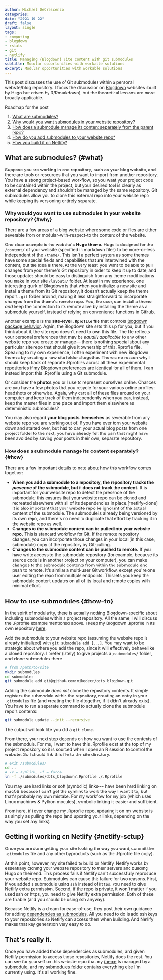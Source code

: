 ```yaml
---
author: Michael DeCrescenzo
categories: 
date: "2021-10-22"
draft: false
layout: single
tags:
- computing
- blogdown
- rstats
- git
- netlify
title: Managing {Blogdown} site content with git submodules
subtitle: Modular opportunities with workable solutions
excerpt: Modular opportunities with workable solutions
---
```


This post discusses the use of Git submodules within a personal website/blog repository.
I focus the discussion on [Blogdown](https://bookdown.org/yihui/blogdown/) websites (built by Hugo but driven by R/Rmarkdown), but the theoretical lessons are more broadly applicable.

Roadmap for the post:

1. [What are submodules?](#what)
1. [Why would you want submodules in your website repository?](#why)
1. [How does a submodule manage its content separately from the parent repo?](#how)
1. [How do you add submodules to your website repo?](#how-to)
1. [How you build it on Netlify?](#netlify-setup)


## What are submodules? {#what}

Suppose you are working in one repository, such as your blog website, and there are tools or resources that you want to import from another repository.
You have a strong project-based workflow, so you want your project code to be contained within the project, but your desired tool is clearly as external dependency and shouldn't be managed by the same repository.
Git submodules allow you to clone this external repo into your website repo while keeping its versioning entirely separate.

### Why would you want to use submodules in your website repository? {#why}

There are a few areas of a blog website where some code or files are either severable from or modular-with-respect-to the content of the website.

One clear example is the website's **Hugo theme**.
Hugo is designed for the `/content/` of your website (specified in markdown files) to be more-or-less independent of the `/theme/`.
This isn't a perfect system as some themes have some special fields and capabilities that are intertwined with the content, but the idea is there.
At the very least, you want to be able to pull changes from your theme's Git repository in order to keep it up to date, and those updates should be easy to distinguish from any theme modifications you make in your site `/layouts/` folder.
At least in my experience, one interesting quirk of Blogdown is that when you initialize a new site and install a theme from its Git repository, it doesn't actually keep the theme repo's `.git` folder around, making it less straightforward to incorporate changes from the theme's remote repo.
You, the user, can install a theme _and_ keep the connection to its remote alive by installing the theme as a submodule yourself, instead of relying on convenience functions in Github.

Another example is the **site-level `.Rprofile` file** that controls [Blogdown package behavior](https://bookdown.org/yihui/blogdown/global-options.html).
Again, the Blogdown site sets this up for you, but if you think about it, the site repo doesn't need to own this file.
The file reflects your personal preferences that may be _equally applicable_ to any other website repo you create or manage---there is nothing special about any particular site repo that should give it ownership of this .Rprofile file.
Speaking to my own experience, I often experiment with new Blogdown themes by creating a new site folder altogether.
There's no reason why I should keep track of separate .Rprofiles across all these experimental repositories if my Blogdown preferences are identical for all of them.
I can instead import this .Rprofile using a Git submodule.

Or consider the **photos** you or I use to represent ourselves online.
Chances are you have a few photos that you recycle for your various online profiles: headshots or otherwise.
Again, why cart all of these files around on your computer and keep track of them independently when you can, instead, keep the master files in one place and import them elsewhere as deterministic submodules?

You may also regard **your blog posts themselves** as severable from any website repo you are working out of.
If you have ever torn your website down and started over, but had to cart your actual blog posts from one project folder to the next, you have already felt the pain that might have been avoided by saving your posts in their own, separate repository.


### How does a submodule manage its content separately? {#how}

There are a few important details to note about how this workflow comes together:

- **When you add a submodule to a repository, the repository tracks the _presence_ of the submodule, but it does not track the content.** 
    It is important for your website repo to detect the presence of the submodule; this ensures that your website repo can be cloned and recreated elsewhere with all of its dependencies in place.[^netlify-clone] 
    It is also important that your website repo be ignorant of the actual content of the submodule.
    The submodule is already being versioned by its own repo, and there's no need to duplicate that effort by tracking it in the website repo as well.
- **Changes to the submodule content can be pulled into your website repo.**
    This is standard workflow for Git. 
    If the remote repository changes, you can incorporate those changes in your local (in this case, submodule) copy of the repository by Git-pulling.
- **Changes to the submodule content can be pushed to remote.**
    If you have write access to the submodule repository (for example, because its source code is in another project on your computer), you can make changes to the submodule contents from within the submodule and push to remote.
    It's similar a multi-user Git workflow, except you're one user editing the repo from multiple endpoints.
    This lets you keep the submodule content updates on all of its local and remote copies with minimal effort.


## How to use submodules {#how-to}

In the spirit of modularity, there is actually nothing Blogdown-specific about including submodules within a project repository.
All the same, I will discuss the .Rprofile example mentioned above.
I keep my Blogdown .Rprofile in its own repository [here](git@github.com:mikedecr/dots_blogdown.git).

Add the submodule to your website repo (assuming the website repo is already initialized) with `git submodule add [...]`. 
You may want to be strategic about where you add the repo, since it will effectively behave like a cloned repository.
I prefer (lately) to give projects a `/submodules/` folder, and clone submodules there.

```sh
# from /path/to/site
mkdir submodules
cd submodules
git submodule add git@github.com:mikedecr/dots_blogdown.git
```

Adding the submodule _does not_ clone the repository contents.
It simply registers the submodule within the repository, creating an entry in your `.gitmodules` file (and creating the file altogether, if it didn't already exist).
You have to run a separate command to actually clone the submodule repo's contents:

```sh
git submodule update --init --recursive
```

The output will look like you did a `git clone`.

From there, your next step depends on how you want to use the contents of the submodule.
For me, I want to have this .Rprofile exist at the top of my project repository so it is sourced when I open an R session to control the website.
So I should link this file to the site directory.

```sh
# exit /submodules/
cd ..
# -s = symlink, -f = force
ln -f ./submodules/dots_blogdown/.Rprofile ./.Rprofile
```

You may use hard links or soft (symbolic) links---  have been hard linking on macOS because I can't get the symlink to work the way I want it to, but that's probably my own mistake.
For my workflow for my job (which uses Linux machines & Python modules), symbolic linking is easier and sufficient.

From here, if I ever change my .Rprofile repo, updating it on my website is as simply as pulling the repo (and updating your links, depending on the way you set any links).


## Getting it working on Netlify {#netlify-setup}

Once you are done getting your site looking the way you want, commit the `.gitmodules` file and any other byproducts (such as the .Rprofile file copy).

At this point, however, my site failed to build on Netlify. 
Netlify works by essentially cloning your website repository to their servers and building Hugo on their end.
This process fails if Netlify can't successfully reproduce your website repo.
Submodules can cause this failure for two reasons.
First, if you added a submodule using `ssh` instead of `https`, you need to give Netlify extra permission.
Second, if the repo is private, it won't matter if you used ssh or https, you need to give Netlify extra permission.
Both of these are fixable (and you should be using ssh anyway).

Because Netlify is a dream for ease-of-use, they post their own guidance for adding [dependencies as submodules](https://docs.netlify.com/configure-builds/repo-permissions-linking/#git-submodules).
All you need to do is add ssh keys to your repositories so Netlify can access them when building.
And Netlify makes that key generation very easy to do.

## That's really it.

Once you have added those dependencies as submodules, and given Netlify permission to access those repositories, Netlify does the rest.
You can see for yourself on this website repo that my [theme](https://github.com/mikedecr/mikedecr-site/tree/main/themes) is managed by a submodule, and my [submodules folder](https://github.com/mikedecr/mikedecr-site/tree/main/submodules) contains everything else I'm currently using.
It's all working fine.

